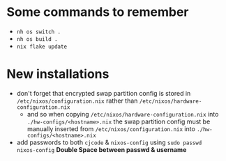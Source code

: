 # Some commands to remember

- ```nh os switch .```
- ```nh os build .```
- ```nix flake update```

# New installations

- don't forget that encrypted swap partition config is stored in `/etc/nixos/configuration.nix` rather than `/etc/nixos/hardware-configuration.nix` 
  - and so when copying `/etc/nixos/hardware-configuration.nix` into `./hw-configs/<hostname>.nix` the swap partition config must be manually inserted from `/etc/nixos/configuration.nix` into `./hw-configs/<hostname>.nix`
- add passwords to both `cjcode` & `nixos-config` using `sudo passwd  nixos-config` **Double Space between passwd & username**
